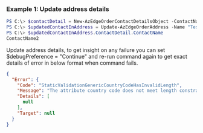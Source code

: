 ### Example 1: Update address details
```powershell
PS C:\> $contactDetail = New-AzEdgeOrderContactDetailsObject -ContactName "ContactName2" -EmailList @("emailId") -Phone Phone
PS C:\> $updatedContactInAddress = Update-AzEdgeOrderAddress -Name "TestPwAddress" -ResourceGroupName "resourceGroupName" -SubscriptionId SubscriptionId -ContactDetail $contactDetail -ShippingAddres $ShippingDetails
PS C:\> $updatedContactInAddress.ContactDetail.ContactName
ContactName2
```
Update address details, to get insight on any failure you can set $debugPreference = "Continue" and re-run command again to get exact details of error in below format when command fails.
```json
{
  "Error": {
    "Code": "StaticValidationGenericCountryCodeHasInvalidLength",
    "Message": "The attribute country code does not meet length constraints.\r\nEnter a value with 2 characters for country code.",
    "Details": [
      null
    ],
    "Target": null
  }
} 
```